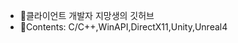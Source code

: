 - 👀클라이언트 개발자 지망생의 깃허브
- 🌱Contents: C/C++,WinAPI,DirectX11,Unity,Unreal4

<!---
cse-child/cse-child is a ✨ special ✨ repository because its `README.md` (this file) appears on your GitHub profile.
You can click the Preview link to take a look at your changes.
--->
